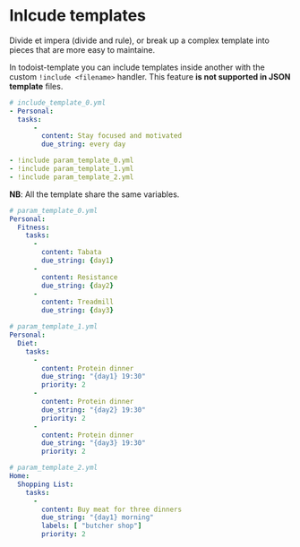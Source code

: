 # Inlcude templates

Divide et impera (divide and rule), or break up a complex template into pieces that are more easy to maintaine.

In todoist-template you can include templates inside another with the custom `!include <filename>` handler.
This feature **is not supported in JSON template** files.

```yaml
# include_template_0.yml
- Personal:
  tasks:
      -
        content: Stay focused and motivated
        due_string: every day

- !include param_template_0.yml
- !include param_template_1.yml
- !include param_template_2.yml
```

**NB**: All the template share the same variables.

```yaml
# param_template_0.yml
Personal:
  Fitness:
    tasks:
      -
        content: Tabata
        due_string: {day1}
      -
        content: Resistance
        due_string: {day2}
      -
        content: Treadmill
        due_string: {day3}
```

```yaml
# param_template_1.yml
Personal:
  Diet:
    tasks:
      -
        content: Protein dinner
        due_string: "{day1} 19:30"
        priority: 2
      -
        content: Protein dinner
        due_string: "{day2} 19:30"
        priority: 2
      -
        content: Protein dinner
        due_string: "{day3} 19:30"
        priority: 2
```

```yaml
# param_template_2.yml
Home:
  Shopping List:
    tasks:
      -
        content: Buy meat for three dinners
        due_string: "{day1} morning"
        labels: [ "butcher shop"]
        priority: 2
```

